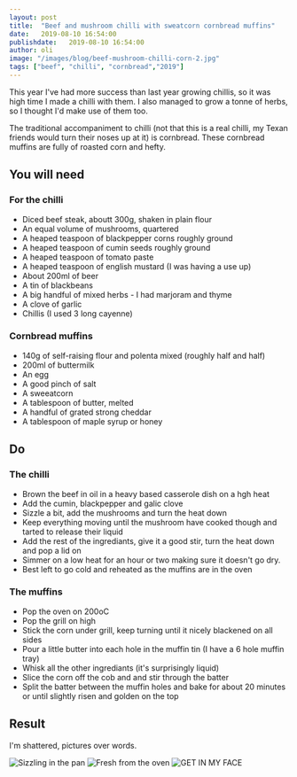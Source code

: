 ```yaml
---
layout: post
title:  "Beef and mushroom chilli with sweatcorn cornbread muffins"
date:   2019-08-10 16:54:00
publishdate:   2019-08-10 16:54:00
author: oli
image: "/images/blog/beef-mushroom-chilli-corn-2.jpg"
tags: ["beef", "chilli", "cornbread","2019"]
---
```


This year I've had more success than last year growing chillis, so it was high time I made a chilli with them.  I also managed to grow a tonne of herbs, so I thought I'd make use of them too.

The traditional accompaniment to chilli (not that this is a real chilli, my Texan friends would turn their noses up at it) is cornbread.  These cornbread muffins are fully of roasted corn and hefty. 

## You will need

### For the chilli

* Diced beef steak, aboutt 300g, shaken in plain flour
* An equal volume of mushrooms, quartered
* A heaped teaspoon of blackpepper corns roughly ground
* A heaped teaspoon of cumin seeds roughly ground
* A heaped teaspoon of tomato paste
* A heaped teaspoon of english mustard (I was having a use up)
* About 200ml of beer
* A tin of blackbeans
* A big handful of mixed herbs - I had marjoram and thyme
* A clove of garlic
* Chillis (I used 3 long cayenne)

### Cornbread muffins

* 140g of self-raising flour and polenta mixed (roughly half and half) 
* 200ml of buttermilk
* An egg
* A good pinch of salt
* A sweeatcorn
* A tablespoon of butter, melted
* A handful of grated strong cheddar
* A tablespoon of maple syrup or honey

## Do

### The chilli 
* Brown the beef in oil in a heavy based casserole dish on a hgh heat
* Add the cumin, blackpepper and galic clove
* Sizzle a bit, add the mushrooms and turn the heat down
* Keep everything moving until the mushroom have cooked though and tarted to release their liquid
* Add the rest of the ingrediants, give it a good stir, turn the heat down and pop a lid on
* Simmer on a low heat for an hour or two making sure it doesn't go dry.
* Best left to go cold and reheated as the muffins are in the oven


### The muffins

* Pop the oven on 200oC 
* Pop the grill on high
* Stick the corn under grill, keep turning until it nicely blackened on all sides
* Pour a little butter into each hole in the muffin tin (I have a 6 hole muffin tray)
* Whisk all the other ingrediants (it's surprisingly liquid)
* Slice the corn off the cob and and stir through the batter
* Split the batter between the muffin holes and bake for about 20 minutes or until slightly risen and golden on the top


## Result

I'm shattered, pictures over words.

![Sizzling in the pan](/images/blog/beef-mushroom-chilli-corn-1.jpg)
![Fresh from the oven](/images/blog/beef-mushroom-chilli-corn-3.jpg)
![GET IN MY FACE](/images/blog/beef-mushroom-chilli-corn-2.jpg)
